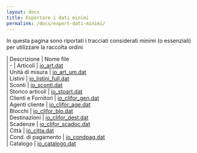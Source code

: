 ```yaml
---
layout: docs
title: Esportare i dati minimi
permalink: /docs/export-dati-minimi/
---
```


In questa pagina sono riportati i tracciati considerati minimi (o essenziali) per utilizzare la raccolta ordini

| Descrizione          | Nome file                                 
| -
| Articoli             | [io_art.dat](../io_art)                   
| Unità di misura      | [io_art_um.dat](../io_art_um)             
| Listini              | [io_listini_full.dat](../io_listini_full)  
| Sconti               | [io_sconti.dat](../io_sconti)              
| Storico articoli     | [io_stoart.dat](../io_stoart)             
| Clienti e Fornitori  | [io_clifor_gen.dat](../io_clifor_gen)             
| Agenti cliente       | [io_clifor_age.dat](../io_clifor_age)             
| Blocchi              | [io_clifor_blo.dat](../io_clifor_blo)             
| Destinazioni         | [io_clifor_dest.dat](../io_clifor_dest)           
| Scadenze             | [io_clifor_scadoc.dat](../io_clifor_scadoc)       
| Città                | [io_citta.dat](../io_citta)                 
| Cond. di pagamento   | [io_condpag.dat](../io_condpag)            
| Catalogo             | [io_catalogo.dat](../io_catalogo)

